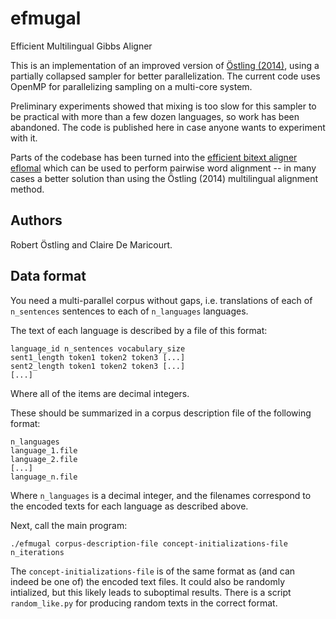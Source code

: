 # efmugal
Efficient Multilingual Gibbs Aligner

This is an implementation of an improved version of
[Östling (2014)](https://www.aclweb.org/anthology/E/E14/E14-4024.pdf),
using a partially collapsed sampler for better parallelization.
The current code uses OpenMP for parallelizing sampling on a multi-core
system.

Preliminary experiments showed that mixing is too slow for this sampler to be
practical with more than a few dozen languages, so work has been abandoned.
The code is published here in case anyone wants to experiment with it.

Parts of the codebase has been turned into the
[efficient bitext aligner eflomal](https://github.com/robertostling/eflomal)
which can be used to perform pairwise word alignment -- in many cases a better
solution than using the Östling (2014) multilingual alignment method.

## Authors

Robert Östling and Claire De Maricourt.

## Data format

You need a multi-parallel corpus without gaps, i.e. translations of each of
`n_sentences` sentences to each of `n_languages` languages.

The text of each language is described by a file of this format:

    language_id n_sentences vocabulary_size
    sent1_length token1 token2 token3 [...]
    sent2_length token1 token2 token3 [...]
    [...] 

Where all of the items are decimal integers.

These should be summarized in a corpus description file of the following
format:

    n_languages
    language_1.file
    language_2.file
    [...]
    language_n.file 

Where `n_languages` is a decimal integer, and the filenames correspond to the
encoded texts for each language as described above.

Next, call the main program:

    ./efmugal corpus-description-file concept-initializations-file n_iterations 

The `concept-initializations-file` is of the same format as (and can indeed be
one of) the encoded text files. It could also be randomly intialized, but this
likely leads to suboptimal results. There is a script `random_like.py` for
producing random texts in the correct format.

